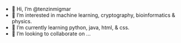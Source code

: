 - 👋 Hi, I’m @tenzinmigmar
- 👀 I’m interested in machine learning, cryptography, bioinformatics & physics.
- 🌱 I’m currently learning python, java, html, & css. 
- 💞️ I’m looking to collaborate on ...

<!---
tenzinmigmar/tenzinmigmar is a ✨ special ✨ repository because its `README.md` (this file) appears on your GitHub profile.
You can click the Preview link to take a look at your changes.
--->
